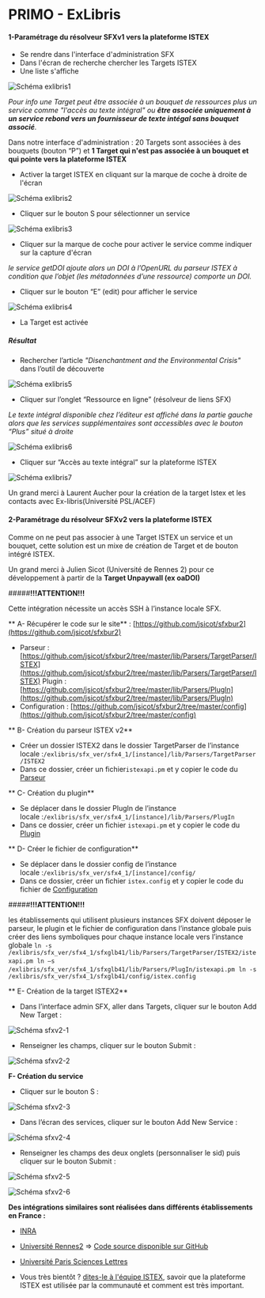 # PRIMO - ExLibris

#### 1-Paramétrage du résolveur SFXv1 vers la plateforme ISTEX

- Se rendre dans l'interface d'administration SFX
- Dans l'écran de recherche chercher les Targets ISTEX
- Une liste s'affiche

![Schéma exlibris1](../../img/exlibris1.png)

 _Pour info une Target peut être associée à un bouquet de ressources plus un service comme "l'accès au texte intégral" ou **être associée uniquement à un service rebond vers un fournisseur de texte intégal sans bouquet associé**._ 

Dans notre interface d'administration : 20 Targets sont associées à des bouquets (bouton “P”) et **1 Target qui n'est pas associée à un bouquet et qui pointe vers la plateforme ISTEX**

- Activer la target ISTEX en cliquant sur la marque de coche à droite de l'écran

![Schéma exlibris2](../../img/exlibris2.png)

- Cliquer sur le bouton S pour sélectionner un service 

![Schéma exlibris3](../../img/exlibris3.png)

- Cliquer sur la marque de coche pour activer le service comme indiquer sur la capture d'écran


 _le service getDOI ajoute alors un DOI à l’OpenURL du parseur ISTEX à condition que l’objet (les métadonnées d’une ressource) comporte un DOI._


- Cliquer sur le bouton “E” (edit) pour afficher le service 

![Schéma exlibris4](../../img/exlibris4.png)

- La Target est activée


##### Résultat 


- Rechercher l’article _"Disenchantment and the Environmental Crisis"_ dans l’outil de découverte


![Schéma exlibris5](../../img/exlibris5.png)

- Cliquer sur l’onglet “Ressource en ligne” (résolveur de liens SFX)

_Le texte intégral disponible chez l’éditeur est affiché dans la partie gauche alors que les services supplémentaires sont accessibles avec le bouton “Plus” situé à droite_

![Schéma exlibris6](../../img/exlibris6.png)

- Cliquer sur “Accès au texte intégral” sur la plateforme ISTEX

![Schéma exlibris7](../../img/exlibris7.png)


Un grand merci à Laurent Aucher pour la création de la target Istex et les contacts avec Ex-libris(Université PSL/ACEF)


#### 2-Paramétrage du résolveur SFXv2 vers la plateforme ISTEX

Comme on ne peut pas associer à une Target ISTEX un service et un bouquet, cette solution est un mixe de création de Target et de bouton intégré ISTEX.

Un grand merci à Julien Sicot (Université de Rennes 2) pour ce développement à partir de la **Target Unpaywall (ex oaDOI)**

#####**!!!ATTENTION!!!**

 Cette intégration nécessite un accès SSH à l’instance locale SFX.

** A- Récupérer le code sur le site** : [https://github.com/jsicot/sfxbur2](https://github.com/jsicot/sfxbur2)

- Parseur :	 [https://github.com/jsicot/sfxbur2/tree/master/lib/Parsers/TargetParser/ISTEX](https://github.com/jsicot/sfxbur2/tree/master/lib/Parsers/TargetParser/ISTEX)
	 Plugin :  	 [https://github.com/jsicot/sfxbur2/tree/master/lib/Parsers/PlugIn](https://github.com/jsicot/sfxbur2/tree/master/lib/Parsers/PlugIn)
- Configuration :  [https://github.com/jsicot/sfxbur2/tree/master/config](https://github.com/jsicot/sfxbur2/tree/master/config)


** B- Création du parseur ISTEX v2**

- Créer un dossier ISTEX2 dans le dossier TargetParser de l’instance locale :`/exlibris/sfx_ver/sfx4_1/[instance]/lib/Parsers/TargetParser/ISTEX2`
- Dans ce dossier, créer un fichier`istexapi.pm` et y copier le code du [Parseur](https://github.com/jsicot/sfxbur2/tree/master/lib/Parsers/TargetParser/ISTEX)

** C- Création du plugin**

- Se déplacer dans le dossier PlugIn de l’instance locale :`/exlibris/sfx_ver/sfx4_1/[instance]/lib/Parsers/PlugIn`
- Dans ce dossier, créer un fichier `istexapi.pm` et y copier le code du [Plugin](https://github.com/jsicot/sfxbur2/tree/master/lib/Parsers/PlugIn)

** D- Créer le fichier de configuration**

- Se déplacer dans le dossier config de l’instance locale :`/exlibris/sfx_ver/sfx4_1/[instance]/config/`
- Dans ce dossier, créer un fichier `istex.config`  et y copier le code du fichier de [Configuration](https://github.com/jsicot/sfxbur2/tree/master/config)


#####**!!!ATTENTION!!!**


les établissements qui utilisent plusieurs instances SFX doivent déposer le parseur,
le plugin et le fichier de configuration dans l’instance globale puis créer des liens symboliques pour chaque instance locale vers l’instance globale
`ln -s /exlibris/sfx_ver/sfx4_1/sfxglb41/lib/Parsers/TargetParser/ISTEX2/istexapi.pm` 
`ln –s /exlibris/sfx_ver/sfx4_1/sfxglb41/lib/Parsers/PlugIn/istexapi.pm` 
`ln -s /exlibris/sfx_ver/sfx4_1/sfxglb41/config/istex.config`


** E- Création de la target ISTEX2**

- Dans l’interface admin SFX, aller dans Targets, cliquer sur le bouton Add New Target :

![Schéma sfxv2-1](../../img/sfxv2-1.png)

- Renseigner les champs, cliquer sur le bouton Submit :

![Schéma sfxv2-2](../../img/sfxv2-2.png)

**F- Création du service**

- Cliquer sur le bouton S :

![Schéma sfxv2-3](../../img/sfxv2-3.png)

- Dans l’écran des services, cliquer sur le bouton Add New Service :

![Schéma sfxv2-4](../../img/sfxv2-4.png)

- Renseigner les champs des deux onglets (personnaliser le sid) puis cliquer sur le bouton Submit :

![Schéma sfxv2-5](../../img/sfxv2-5.png)

![Schéma sfxv2-6](../../img/sfxv2-6.png)


**Des intégrations similaires sont réalisées dans différents établissements en France :**

- [INRA](https://doc.istex.fr/users/integration/exemples/#inra)

- [Université Rennes2](https://doc.istex.fr/users/integration/exemples/#universite-rennes2)
=> [Code source disponible sur GitHub](https://github.com/jsicot/sfxbur2)

- [Université Paris Sciences Lettres](https://doc.istex.fr/users/integration/exemples/#universite-paris-sciences-lettres)



- Vous très bientôt ? [dites-le à l'équipe ISTEX](mailto:contact@listes.istex.fr), savoir que la plateforme ISTEX est utilisée par la communauté et comment est très important.

